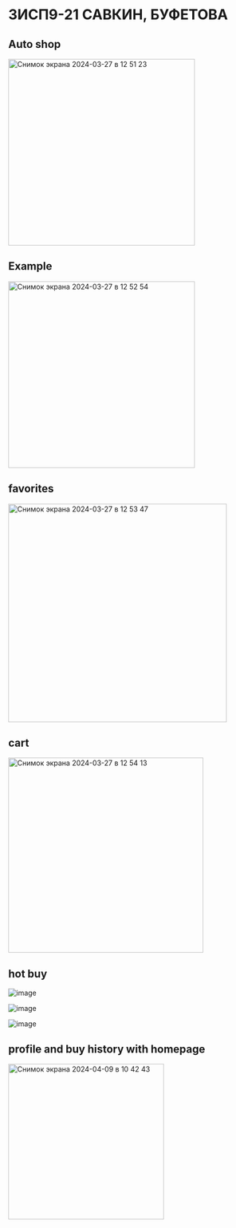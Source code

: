 # 3ИСП9-21 САВКИН, БУФЕТОВА 

## Auto shop

<img width="374" alt="Снимок экрана 2024-03-27 в 12 51 23" src="https://github.com/txkxdx/bedaPolnaya/assets/156675683/7025fe42-e623-4070-baa1-d407ebd835ac">

## Example

<img width="374" alt="Снимок экрана 2024-03-27 в 12 52 54" src="https://github.com/txkxdx/bedaPolnaya/assets/156675683/af608903-04ce-4660-8d50-848ef2a8f133">

## favorites

<img width="438" alt="Снимок экрана 2024-03-27 в 12 53 47" src="https://github.com/txkxdx/bedaPolnaya/assets/156675683/3c1f9923-4d0e-4bd4-863c-cedcd670d49a">


## cart


<img width="391" alt="Снимок экрана 2024-03-27 в 12 54 13" src="https://github.com/txkxdx/bedaPolnaya/assets/156675683/c6488672-4553-4eb7-8af0-2ae1ca866266">

## hot buy 

![image](https://github.com/txkxdx/bedaPolnaya/assets/156675683/728f8458-e9da-4975-b715-50c45934fc63)

![image](https://github.com/txkxdx/bedaPolnaya/assets/156675683/f9db0cb1-bac9-4e6d-b57e-4bb863066a65)

![image](https://github.com/txkxdx/bedaPolnaya/assets/156675683/9243e2d3-f8e7-4076-b303-44f403a95250)

## profile and buy history with homepage

<img width="312" alt="Снимок экрана 2024-04-09 в 10 42 43" src="https://github.com/bufetovanastya/PolnayaBeda/assets/156680083/6048224e-5523-4240-be61-33bcc1994d19">
